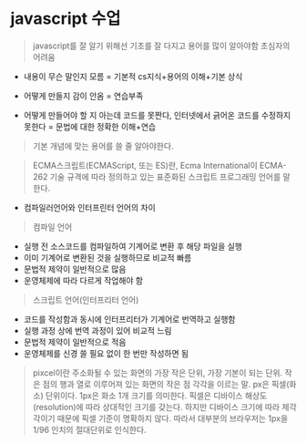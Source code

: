 # javascript 수업
> javascript를 잘 알기 위해선 기초를 잘 다지고 용어를 많이 알아야함
 > 초심자의 어려움

- 내용이 무슨 말인지 모름 =  기본적 cs지식+용어의 이해+기본 상식

- 어떻게 만들지 감이 안옴 = 연습부족

- 어떻게 만들어야 할 지 아는데 코드를 못짠다, 인터넷에서 긁어온 코드를 수정하지 못한다 = 문법에 대한 정확한 이해+연습

> 기본 개념에 맞는 용어를 쓸 줄 알아야한다.

> ECMA스크립트(ECMAScript, 또는 ES)란, Ecma International이 ECMA-262 기술 규격에 따라 정의하고 있는 표준화된 스크립트 프로그래밍 언어를 말한다.

* 컴파일러언어와 인터프린터 언어의 차이
> 컴파일 언어
 -  실행 전 소스코드를 컴파일하여 기계어로 변환 후 해당 파일을 실행
 - 이미 기계어로 변환된 것을 실행하므로 비교적 빠름
 - 문법적 제약이 일반적으로 많음
 - 운영체제에 따라 다르게 작업해야 함
> 스크립트 언어(인터프리터 언어)
 - 코드를 작성함과 동시에 인터프리터가 기계어로 번역하고 실행함
 - 실행 과정 상에 번역 과정이 있어 비교적 느림
 - 문법적 제약이 일반적으로 적음
 - 운영체제를 신경 쓸 필요 없이 한 번만 작성하면 됨

> pixcel이란
주소화될 수 있는 화면의 가장 작은 단위, 가장 기본이 되는 단위.
작은 점의 행과 열로 이루어져 있는 화면의 작은 점 각각을 이르는 말.
px은 픽셀(화소) 단위이다. 1px은 화소 1개 크기를 의미한다.
픽셀은 디바이스 해상도(resolution)에 따라 상대적인 크기를 갖는다.
하지만 디바이스 크기에 따라 제각각이기 때문에 픽셀 기준이 명확하지 않다. 따라서 대부분의 브라우저는 1px을 1/96 인치의 절대단위로 인식한다. 
